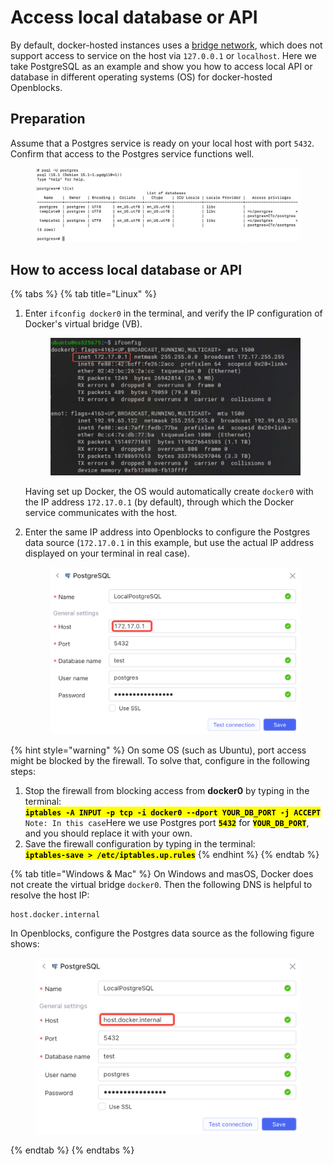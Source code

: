 # Access local database or API

By default, docker-hosted instances uses a [bridge network](https://docs.docker.com/network/bridge/), which does not support access to service on the host via `127.0.0.1` or `localhost`. Here we take PostgreSQL as an example and show you how to access local API or database in different operating systems (OS) for docker-hosted Openblocks.

## Preparation

Assume that a Postgres service is ready on your local host with port `5432`. Confirm that access to the Postgres service functions well.

<figure><img src="../.gitbook/assets/access-local-pre.png" alt=""><figcaption></figcaption></figure>

## How to access local database or API

{% tabs %}
{% tab title="Linux" %}
1.  Enter `ifconfig docker0` in the terminal, and verify the IP configuration of Docker's virtual bridge (VB).

    <figure><img src="../.gitbook/assets/access-local-linux.png" alt=""><figcaption></figcaption></figure>

    Having set up Docker, the OS would automatically create `docker0` with the IP address `172.17.0.1` (by default), through which the Docker service communicates with the host.
2.  Enter the same IP address into Openblocks to configure the Postgres data source (`172.17.0.1` in this example, but use the actual IP address displayed on your terminal in real case).



    <figure><img src="../.gitbook/assets/access-local-linux-2.png" alt=""><figcaption></figcaption></figure>

{% hint style="warning" %}
On some OS (such as Ubuntu), port access might be blocked by the firewall. To solve that, configure in the following steps:

1. Stop the firewall from blocking access from **docker0** by typing in the terminal:\
   <mark style="background-color:yellow;">**`iptables -A INPUT -p tcp -i docker0 --dport YOUR_DB_PORT -j ACCEPT`**</mark>\
   `Note: In this case`Here we use Postgres port <mark style="background-color:yellow;">**`5432`**</mark> for <mark style="background-color:yellow;">**`YOUR_DB_PORT`**</mark>, and you should replace it with your own.
2. Save the firewall configuration by typing in the terminal:\
   <mark style="background-color:yellow;">**`iptables-save > /etc/iptables.up.rules`**</mark>
{% endhint %}
{% endtab %}

{% tab title="Windows & Mac" %}
On Windows and masOS, Docker does not create the virtual bridge `docker0`. Then the following DNS is helpful to resolve the host IP:

```
host.docker.internal
```

In Openblocks, configure the Postgres data source as the following figure shows:



<figure><img src="../.gitbook/assets/access-local-win-mac.png" alt=""><figcaption></figcaption></figure>
{% endtab %}
{% endtabs %}





